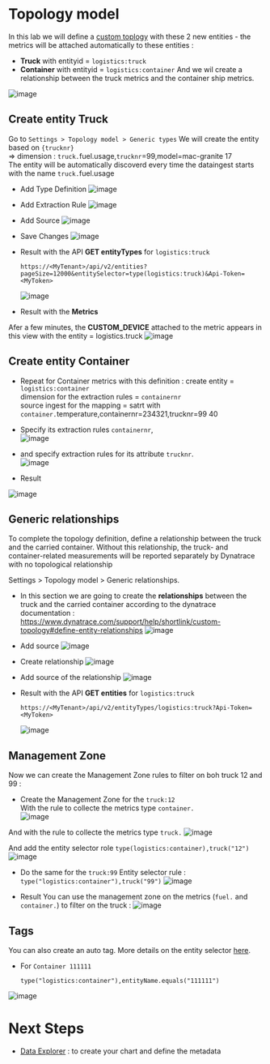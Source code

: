 # Topology model

In this lab we will define a [custom toplogy](https://www.dynatrace.com/support/help/shortlink/custom-topology) with these 2 new entities - the metrics will be attached automatically to these entities : 
  - **Truck**     with entityid = `logistics:truck`
  - **Container** with entityid = `logistics:container`
 And we wil create a relationship between the truck metrics and the container ship metrics. 

![image](https://user-images.githubusercontent.com/40337213/120231658-1f1c7e80-c252-11eb-9599-a4f3efe1d06f.png)

## Create entity Truck
Go to `Settings > Topology model > Generic types`
We will create the entity based on `{trucknr}`  
  => dimension : `truck.`fuel.usage,`trucknr`=99,model=mac-granite 17  
The entity will be automatically discoverd every time the dataingest starts with the name `truck.`fuel.usage  

- Add Type Definition
![image](https://user-images.githubusercontent.com/40337213/121259364-4efdfe80-c8b0-11eb-9914-2caf15baea7b.png)

- Add Extraction Rule
![image](https://user-images.githubusercontent.com/40337213/121262281-26780380-c8b4-11eb-9edd-8cc01681b205.png)

- Add Source
![image](https://user-images.githubusercontent.com/40337213/120184182-faec7d80-c210-11eb-80ac-d24b1235ee35.png)

- Save Changes
![image](https://user-images.githubusercontent.com/40337213/121260853-2c6ce500-c8b2-11eb-8859-fd6b4323b5de.png)

- Result with the API **GET entityTypes** for `logistics:truck` 
  
      https://<MyTenant>/api/v2/entities?pageSize=12000&entitySelector=type(logistics:truck)&Api-Token=<MyToken>
      
    ![image](https://user-images.githubusercontent.com/40337213/121267864-24ff0900-c8bd-11eb-891c-44d52c062276.png) 


- Result with the **Metrics**

Afer a few minutes, the **CUSTOM_DEVICE** attached to the metric appears in this view with the entity = logistics.truck
![image](https://user-images.githubusercontent.com/40337213/121261358-ee23f580-c8b2-11eb-8c82-76c71d186415.png)



## Create entity Container

- Repeat for Container metrics with this definition : 
    create entity = `logistics:container`  
    dimension for the extraction rules = `containernr`  
    source ingest for the mapping  = satrt with `container.`temperature,containernr=234321,trucknr=99 40
    
- Specify its extraction rules `containernr`,  
![image](https://user-images.githubusercontent.com/40337213/121263992-bf0f8300-c8b6-11eb-9efb-027360704b55.png)
  
- and specify extraction rules for its attribute `trucknr`.  
![image](https://user-images.githubusercontent.com/40337213/120230235-2db56680-c24f-11eb-82c5-d01fb2b1d9f1.png)

- Result

![image](https://user-images.githubusercontent.com/40337213/121264245-2b8a8200-c8b7-11eb-8bee-4894b503b751.png)


## Generic relationships 

To complete the topology definition, define a relationship between the truck and the carried container. Without this relationship, the truck- and container-related measurements will be reported separately by Dynatrace with no topological relationship 

Settings > Topology model > Generic relationships.
- In this section we are going to create the **relationships** between the truck and the carried container according to the dynatrace documentation : https://www.dynatrace.com/support/help/shortlink/custom-topology#define-entity-relationships
![image](https://user-images.githubusercontent.com/40337213/120231485-c947d680-c251-11eb-9a88-2339217ba342.png)

- Add source
![image](https://user-images.githubusercontent.com/40337213/121267539-a2764980-c8bc-11eb-985b-5acac8a182b0.png)

- Create relationship 
![image](https://user-images.githubusercontent.com/40337213/121267074-e87edd80-c8bb-11eb-981e-a607cfe20fe8.png)

- Add source of the relationship 
![image](https://user-images.githubusercontent.com/40337213/121268109-92129e80-c8bd-11eb-971b-83ea982181af.png)

- Result with the API **GET entities** for `logistics:truck`
 
      https://<MyTenant>/api/v2/entityTypes/logistics:truck?Api-Token=<MyToken>

    ![image](https://user-images.githubusercontent.com/40337213/121268163-b40c2100-c8bd-11eb-9207-3b040947a0b2.png)


## Management Zone

Now we can create the Management Zone rules to filter on boh truck 12 and 99 :  

 - Create the Management Zone for the `truck:12`  
With the rule to collecte the metrics type `container.`  
![image](https://user-images.githubusercontent.com/40337213/121264681-d69b3b80-c8b7-11eb-9f58-f2540257633f.png)

And with the rule to collecte the metrics type `truck.`
![image](https://user-images.githubusercontent.com/40337213/121264855-211cb800-c8b8-11eb-9695-0fca62a149e0.png)

And add the entity selector role `type(logistics:container),truck("12")`
![image](https://user-images.githubusercontent.com/40337213/121265364-fb43e300-c8b8-11eb-8835-c36f2b7326fd.png)

- Do the same for the `truck:99`
Entity selector rule : `type("logistics:container"),truck("99")`
![image](https://user-images.githubusercontent.com/40337213/121265737-8fae4580-c8b9-11eb-937a-f2b3be93625d.png)

- Result 
You can use the management zone on the metrics (`fuel.` and `container.`) to filter on the truck : 
![image](https://user-images.githubusercontent.com/40337213/121394478-a99b6700-c951-11eb-8082-67cd6534d79f.png)


## Tags
You can also create an auto tag. More details on the entity selector [here](https://www.dynatrace.com/support/help/dynatrace-api/environment-api/entity-v2/entity-selector/). 

 - For `Container 111111`

       type("logistics:container"),entityName.equals("111111")
  ![image](https://user-images.githubusercontent.com/40337213/120369070-1770de80-c313-11eb-9690-e4d1e9d5c06e.png)


# Next Steps

- [Data Explorer](/data-explorer) : to create your chart and define the metadata

